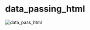 # data_passing_html

![data_pass_html](https://user-images.githubusercontent.com/82834644/115857204-4033b900-a3e2-11eb-8371-1252b77ffd2b.PNG)
